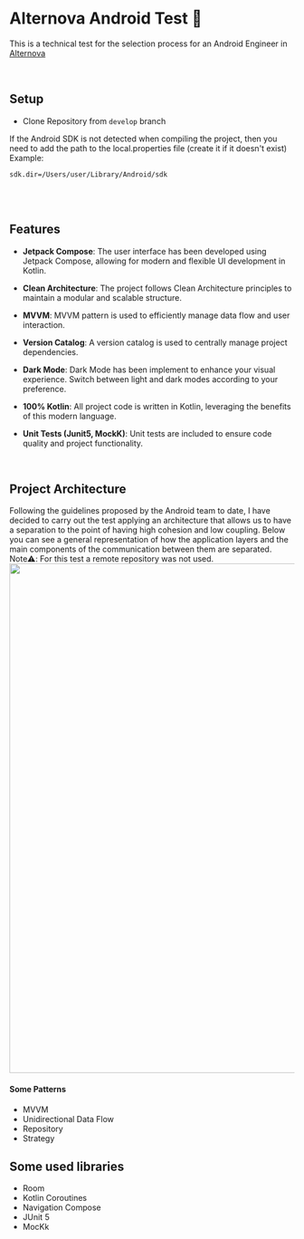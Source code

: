 # Alternova Android Test 🌟
This is a technical test for the selection process for an Android Engineer in [Alternova](https://alternova.com/)

<br />

## Setup

* Clone Repository from `develop` branch

If the Android SDK is not detected when compiling the project, then you need to add the path to the local.properties file (create it if it doesn't exist)
Example:
```
sdk.dir=/Users/user/Library/Android/sdk
```

<br /><br />

## Features

-   **Jetpack Compose**: The user interface has been developed using Jetpack Compose, allowing for modern and flexible UI development in Kotlin.

-   **Clean Architecture**: The project follows Clean Architecture principles to maintain a modular and scalable structure.

-   **MVVM**: MVVM pattern is used to efficiently manage data flow and user interaction.

-   **Version Catalog**: A version catalog is used to centrally manage project dependencies.

-   **Dark Mode**: Dark Mode has been implement to enhance your visual experience. Switch between light and dark modes according to your preference.

-   **100% Kotlin**: All project code is written in Kotlin, leveraging the benefits of this modern language.

-   **Unit Tests (Junit5, MockK)**: Unit tests are included to ensure code quality and project functionality.

<br />

## Project Architecture
Following the guidelines proposed by the Android team to date, I have decided to carry out the test applying an architecture that allows us to have a separation to the point of having high cohesion and low coupling. Below you can see a general representation of how the application layers and the main components of the communication between them are separated. Note⚠️: For this test a remote repository was not used.
<img src="https://github.com/devjorgecastro/yape-android-test/blob/develop/repo-assets/clean-architecture.png" width="900" />

#### Some Patterns
* MVVM
* Unidirectional Data Flow
* Repository
* Strategy

## Some used libraries
- Room
- Kotlin Coroutines
- Navigation Compose
- JUnit 5
- MocKk
